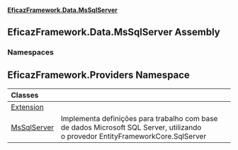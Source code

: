 #### [EficazFramework.Data.MsSqlServer](EficazFrameworkMsSqlDataProvider.md 'EficazFramework MsSql Data Provider')

## EficazFramework.Data.MsSqlServer Assembly
### Namespaces

<a name='EficazFramework.Providers'></a>

## EficazFramework.Providers Namespace

| Classes | |
| :--- | :--- |
| [Extension](EficazFramework.Providers/Extension.md 'EficazFramework.Providers.Extension') | |
| [MsSqlServer](EficazFramework.Providers/MsSqlServer.md 'EficazFramework.Providers.MsSqlServer') | Implementa definições para trabalho com base de dados Microsoft SQL Server, utilizando<br/>o provedor EntityFrameworkCore.SqlServer |

